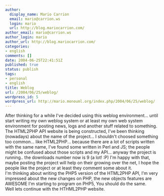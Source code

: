 ```yaml
---
author:
  display_name: Mario Carrion
  email: mario@carrion.ws
  login: mario
  url: http://blog.mariocarrion.com/
author_email: mario@carrion.ws
author_login: mario
author_url: http://blog.mariocarrion.com/
categories:
- english
comments: []
date: 2004-06-25T22:41:51Z
published: true
status: publish
tags:
- personal
- english
title: Weblog
url: /2004/06/25/weblog/
wordpress_id: 5
wordpress_url: http://mario.monouml.org/index.php/2004/06/25/weblog/
---
```


<div style="clear:both;"></div>
<p>After thinking for a while I've decided using this weblog environment... until start writing my own weblog system or at least my own web system environment for posting news, logs and another stuff related to something.<br />
The HTML2PHP API website is being constructed, I've been thinking (nowadays) about the name of the project... I shouldn't choosed something too common... like HTML2PHP... because there are a lot of scripts written with the same name, I've found some written in Perl and JS; the people might be confused about those scripts and my API... anyway the project is running.. the downloads number now is 9 (a lot! :P) I'm happy with that, maybe posting the project will help on their growing over the net, I hope the people like the project or at least they  comment some about it.<br />
I'm thinking about writing the PHP5 version of the HTML2PHP API, I'm very impressed about the new changes on PHP, the new objects features are AWESOME I'm starting to program on PHP5, You should do the same.<br />
Well lets continue with the HTHML2PHP website.
<div style="clear:both; padding-bottom: 0.25em;"></div>

